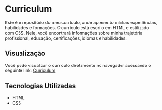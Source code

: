# Curriculum

Este é o repositório do meu currículo, onde apresento minhas experiências, habilidades e formações. O currículo está escrito em HTML e estilizado com CSS. Nele, você encontrará informações sobre minha trajetória profissional, educação, certificações, idiomas e habilidades.

## Visualização

Você pode visualizar o currículo diretamente no navegador acessando o seguinte link: [Curriculum](https://curriculum-lilac.vercel.app/)

## Tecnologias Utilizadas

- HTML
- CSS

